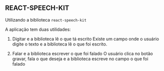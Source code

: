 ## REACT-SPEECH-KIT

Utilizando a biblioteca `react-speech-kit`

A aplicação tem duas utilidades:

1. Digitar e a biblioteca lê o que tá escrito
Existe um campo onde o usuário digite o texto e a biblioteca lê o que foi escrito.

2. Falar e a biblioteca escrever o que foi falado
O usuário clica no botão gravar, fala o que deseja e a biblioteca escreve no campo o que foi falado
